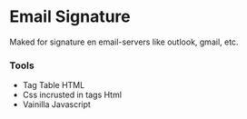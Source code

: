 #  Email Signature

Maked for signature en email-servers like outlook, gmail, etc.

### Tools

- Tag Table HTML
- Css incrusted in tags Html
- Vainilla Javascript


